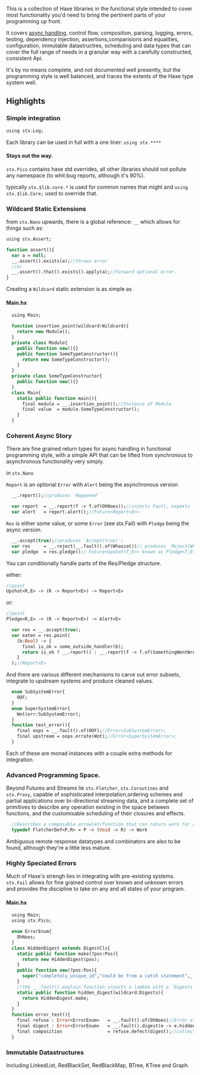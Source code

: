 This is a collection of Haxe libraries in the functional style intended to cover most functionality you'd need to bring the pertinent parts of your programming up front.

It covers [async handling](github.com/ohmrun/fletcher/), control flow, composition, parsing, logging, errors, testing, dependency injection, assertions,comparisions and equalities, configuration, immutable datastructres, scheduling and data types that can cover the full range of needs in a granular way with a carefully constructed, consistent Api.

It's by no means complete, and not documented well presently, but the programming style is well balanced, and traces the extents of the Haxe type system well.

## Highlights

### Simple integration

```haxe
using stx.Log;
```

Each library can be used in full with a one liner: `using stx.****` 

#### Stays out the way.

`stx.Pico` contains haxe std overrides, all other libraries should not pollute any namespace (to whit:bug reports, although it's 90%).

typically `stx.$lib.core.*` is used for common names that might and `using stx.$lib.Core;` used to override that.

### Wildcard Static Extensions

from `stx.Nano` upwards, there is a global reference: `__` which allows for things such as:

```haxe
using stx.Assert;

function assert(){
  var a = null;
  __.assert().exists(a);//throws error
  //or
  __.assert().that().exists().apply(a);//Forward optional error.
}
```

Creating a `Wildcard` static extension is as simple as

#### Main.hx
```haxe
  using Main;

  function insertion_point(wildcard:Wildcard){
    return new Module();
  }
  private class Module{
    public function new(){}
    public function SomeTypeConstructor(){
      return new SomeTypeConstructor();
    }
  }
  private class SomeTypeConstructor{
    public function new(){}
  }
  class Main{
    static public function main(){
      final module = __.insertion_point();//Instance of Module
      final value  = module.SomeTypeConstructor();
    }
  }
```
### Coherent Async Story

There are fine grained return types for async handling in functional programming style, with a simple API that can 
be lifted from synchronous to asynchronous functionality very simply.

in `stx.Nano`

`Report` is an optional `Error` with `Alert` being the asynchronous version  

```haxe
  __.report();//produces `Happened`

  var report  = __.report(f -> f.of(OhNoes));//injects Fault, expexts `Reported<Error<E>>`
  var alert   = report.alert();//Future<Report<E>>
```
`Res` is either some value, or some `Error` (see stx.Fail) with `Pledge` being the async version.


```haxe
  __.accept(true);//produces `Accept(true)`;
  var res     = __.reject(__.fault().of(Whassat))// produces `Reject(Whassat)`;
  var pledge  = res.pledge()// Future<Upshot<T,E>> known as Pledge<T,E>
```

You can conditionally handle parts of the Res/Pledge structure.

either:  
```haxe
//point
Upshot<R,E> -> (R -> Report<E>) -> Report<E>
```
or:   
```haxe
//point  
Pledge<R,E> -> (R -> Report<E>) -> Alert<E>
```

```haxe
  var res = __.accept(true);
  var eaten = res.point(
    (b:Bool) -> {
      final is_ok = some_outside_handler(b);
      return is_ok ? __.report() : __.report(f -> f.of(SomethingWentWrong));
    }
  );//Report<E>
```

And there are various different mechanisms to carve out error subsets, integrate to upstream systems and produce cleaned values.

```haxe
  enum SubSystemError{
    OOF;
  }
  enum SuperSystemError{
    Wot(err:SubSystemError);
  }
  function test_error(){
    final oops = __.fault().of(OOF);//Error<SubSystemError>;
    final upstream = oops.errate(Wot);//Error<SuperSystemError>;
  }
```
Each of these are monad instances with a couple extra methods for integration.

### Advanced Programming Space.     
    
Beyond Futures and Streams lie `stx.Fletcher`, `stx.Coroutines` and `stx.Proxy`, capable of sophisticated interpolation,ordering schemes and partial applications over bi-directional streaming data, and a complete set of primitives to describe any operation existing in the space between functions, and the customisable scheduling of their closures and effects.

```haxe
  //Describes a composable arrowlet/function that can return work for a scheduler to perform.
  typedef FletcherDef<P,R> = P -> (Void -> R) -> Work
```

Ambiguous remote response datatypes and combinators are also to be found, although they're a little less mature.

### Highly Speciated Errors

Much of Haxe's strengh lies in integrating with pre-existing systems. `stx.Fail` allows for fine grained control over known and unknown errors and provides the discipline to take on any and all states of your program.

#### Main.hx
```haxe
  using Main;
  using stx.Pico;

  enum ErrorEnum{
    OhNoes;
  }
  class HiddenDigest extends DigestCls{
    static public function make(?pos:Pos){
      return new HiddenDigest(pos);
    }
    public function new(?pos:Pos){
      super("completely_unique_id","could be from a catch statement",_ -> _.Available(pos),500);
    }
    //the __.fault().explain function injects a lambda with a `Digests` wildcard that you can use.
    static public function hidden_digest(wildcard:Digests){
      return HiddenDigest.make;
    }
  }
  function error_test(){
    final refuse : Error<ErrorEnum>   = __.fault().of(OhNoes)//Error at exact Pos to be passed around;
    final digest : Error<ErrorEnum>   = __.fault().digest(e -> e.hidden_digest())//compatible with Error<ErrorEnum> but hidden for many of the composition functions as considered to be unrecoverable.
    final composition                 = refuse.defect(digest);//collect all the errors
  }
```

### Immutable Datastructures

Including LinkedList, RedBlackSet, RedBlackMap, BTree, KTree and Graph.
